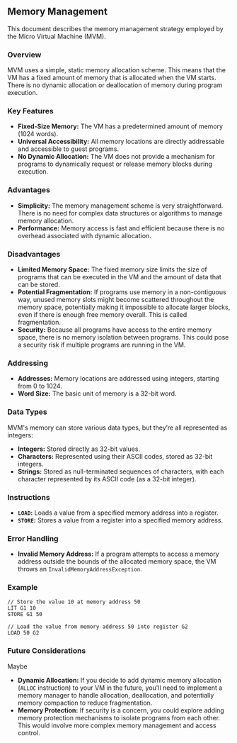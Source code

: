 ## Memory Management

This document describes the memory management strategy employed by the Micro Virtual Machine (MVM).

### Overview

MVM uses a simple, static memory allocation scheme. This means that the VM has a fixed amount of memory that is
allocated when the VM starts. There is no dynamic allocation or deallocation of memory during program execution.

### Key Features

* **Fixed-Size Memory:** The VM has a predetermined amount of memory (1024 words).
* **Universal Accessibility:** All memory locations are directly addressable and accessible to guest programs.
* **No Dynamic Allocation:** The VM does not provide a mechanism for programs to dynamically request or release memory
  blocks during execution.

### Advantages

* **Simplicity:** The memory management scheme is very straightforward. There is no need for complex data structures or
  algorithms to manage memory allocation.
* **Performance:** Memory access is fast and efficient because there is no overhead associated with dynamic allocation.

### Disadvantages

* **Limited Memory Space:** The fixed memory size limits the size of programs that can be executed in the VM and the
  amount of data that can be stored.
* **Potential Fragmentation:** If programs use memory in a non-contiguous way, unused memory slots might become
  scattered throughout the memory space, potentially making it impossible to allocate larger blocks, even if there is
  enough free memory overall. This is called fragmentation.
* **Security:** Because all programs have access to the entire memory space, there is no memory isolation between
  programs. This could pose a security risk if multiple programs are running in the VM.

### Addressing

* **Addresses:** Memory locations are addressed using integers, starting from 0 to 1024.
* **Word Size:** The basic unit of memory is a 32-bit word.

### Data Types

MVM's memory can store various data types, but they’re all represented as integers:

* **Integers:** Stored directly as 32-bit values.
* **Characters:** Represented using their ASCII codes, stored as 32-bit integers.
* **Strings:** Stored as null-terminated sequences of characters, with each character represented by its ASCII code (as
  a 32-bit integer).

### Instructions

* **`LOAD`:** Loads a value from a specified memory address into a register.
* **`STORE`:**  Stores a value from a register into a specified memory address.

### Error Handling

* **Invalid Memory Address:** If a program attempts to access a memory address outside the bounds of the allocated
  memory space, the VM throws an `InvalidMemoryAddressException`.

### Example

```
// Store the value 10 at memory address 50
LIT G1 10
STORE G1 50 

// Load the value from memory address 50 into register G2
LOAD 50 G2
```

### Future Considerations

Maybe

* **Dynamic Allocation:** If you decide to add dynamic memory allocation (`ALLOC` instruction) to your VM in the future,
  you'll need to implement a memory manager to handle allocation, deallocation, and potentially memory compaction to
  reduce fragmentation.
* **Memory Protection:** If security is a concern, you could explore adding memory protection mechanisms to isolate
  programs from each other. This would involve more complex memory management and access control.

